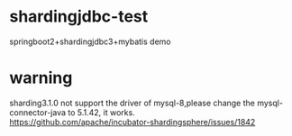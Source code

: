# shardingjdbc-test
springboot2+shardingjdbc3+mybatis demo

# warning
sharding3.1.0 not support the driver of mysql-8,please change the mysql-connector-java to 5.1.42, it works.  
https://github.com/apache/incubator-shardingsphere/issues/1842
